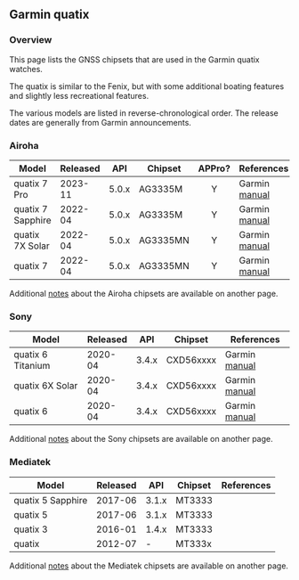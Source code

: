 ## Garmin quatix

### Overview

This page lists the GNSS chipsets that are used in the Garmin quatix watches.

The quatix is similar to the Fenix, but with some additional boating features and slightly less recreational features.

The various models are listed in reverse-chronological order. The release dates are generally from Garmin announcements.



### Airoha

| Model                       | Released   | API | Chipset | APPro? | References |
| --------------------------- | ---------- | ---------- | ---------- | :--------: | ---------- |
| quatix 7 Pro | 2023-11 | 5.0.x | AG3335M | Y | Garmin [manual](https://www8.garmin.com/manuals/webhelp/GUID-6D76A13F-2195-4287-9B0C-2124AECF9717/EN-US/GUID-9AC5D40D-5CCE-4D21-B8C2-10A04B25E152.html) |
| quatix 7 Sapphire | 2022-04 | 5.0.x | AG3335M | Y | Garmin [manual](https://www8.garmin.com/manuals/webhelp/GUID-61792F90-CAB8-4B7C-954A-1E1A080A6FB6/EN-US/GUID-9AC5D40D-5CCE-4D21-B8C2-10A04B25E152.html) |
| quatix 7X Solar | 2022-04 | 5.0.x | AG3335MN | Y | Garmin [manual](https://www8.garmin.com/manuals/webhelp/GUID-6D76A13F-2195-4287-9B0C-2124AECF9717/EN-US/GUID-9AC5D40D-5CCE-4D21-B8C2-10A04B25E152.html) |
| quatix 7 | 2022-04 | 5.0.x | AG3335MN | Y | Garmin [manual](https://www8.garmin.com/manuals/webhelp/GUID-6D76A13F-2195-4287-9B0C-2124AECF9717/EN-US/GUID-9AC5D40D-5CCE-4D21-B8C2-10A04B25E152.html) |

Additional [notes](../../../chipsets/airoha/devices.md) about the Airoha chipsets are available on another page.



### Sony

| Model             | Released | API   | Chipset   | References                                                   |
| ----------------- | -------- | ----- | --------- | ------------------------------------------------------------ |
| quatix 6 Titanium | 2020-04  | 3.4.x | CXD56xxxx | Garmin [manual](https://www8.garmin.com/manuals/webhelp/GUID-3D8FCD7B-7C56-43A9-8665-5CDE4FFD7DF3/EN-US/GUID-31C5EBD6-A5E6-46FA-9EDE-43DBA4872546.html) |
| quatix 6X Solar   | 2020-04  | 3.4.x | CXD56xxxx | Garmin [manual](https://www8.garmin.com/manuals/webhelp/GUID-3D8FCD7B-7C56-43A9-8665-5CDE4FFD7DF3/EN-US/GUID-31C5EBD6-A5E6-46FA-9EDE-43DBA4872546.html) |
| quatix 6          | 2020-04  | 3.4.x | CXD56xxxx | Garmin [manual](https://www8.garmin.com/manuals/webhelp/GUID-3D8FCD7B-7C56-43A9-8665-5CDE4FFD7DF3/EN-US/GUID-31C5EBD6-A5E6-46FA-9EDE-43DBA4872546.html) |

Additional [notes](../../../chipsets/sony/devices.md) about the Sony chipsets are available on another page.



### Mediatek

| Model             | Released | API   | Chipset | References |
| ----------------- | -------- | ----- | ------- | ---------- |
| quatix 5 Sapphire | 2017-06  | 3.1.x | MT3333  |            |
| quatix 5          | 2017-06  | 3.1.x | MT3333  |            |
| quatix 3          | 2016-01  | 1.4.x | MT3333  |            |
| quatix            | 2012-07  | -     | MT333x  |            |

Additional [notes](../../../chipsets/mediatek/devices.md) about the Mediatek chipsets are available on another page.

